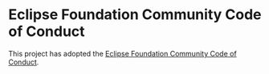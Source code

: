 # Eclipse Foundation Community Code of Conduct

This project has adopted the [Eclipse Foundation Community Code of Conduct](https://raw.githubusercontent.com/eclipse/.github/master/CODE_OF_CONDUCT.md).

